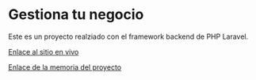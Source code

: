 # Gestiona tu negocio

Este es un proyecto realziado con el framework backend de PHP Laravel.

[Enlace al sitio en vivo](http://gestionatunegocio.org/)


[Enlace de la memoria del proyecto](memoria/GestionaTuNegocio.md)
 
